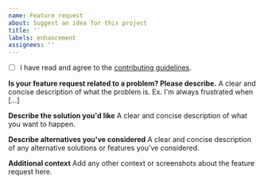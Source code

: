 ```yaml
---
name: Feature request
about: Suggest an idea for this project
title: ''
labels: enhancement
assignees: ''
---
```


- [ ] I have read and agree to the [contributing guidelines](https://github.com/griptape-ai/griptape#contributing).

**Is your feature request related to a problem? Please describe.**
A clear and concise description of what the problem is. Ex. I'm always frustrated when \[...\]

**Describe the solution you'd like**
A clear and concise description of what you want to happen.

**Describe alternatives you've considered**
A clear and concise description of any alternative solutions or features you've considered.

**Additional context**
Add any other context or screenshots about the feature request here.
